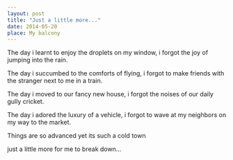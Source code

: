 ```yaml
---
layout: post
title: "Just a little more..."
date: 2014-05-20
place: My balcony
---
```


The day i learnt to enjoy the droplets on my window, i forgot the joy of jumping into the rain.

The day i succumbed to the comforts of flying, i forgot to make friends with the stranger next to me in a train.

The day i moved to our fancy new house, i forgot the noises of our daily gully cricket.

The day i adored the luxury of a vehicle, i forgot to wave at my neighbors on my way to the market.

Things are so advanced yet its such a cold town

just a little more for me to break down...
